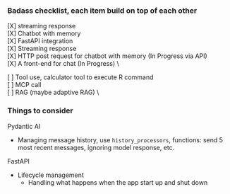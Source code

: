 ### Badass checklist, each item build on top of each other
[X] streaming response \
[X] Chatbot with memory \
[X] FastAPI integration \
[X] Streaming response \
[X] HTTP post request for chatbot with memory (In Progress via API) \
[X] A front-end for chat (In Progress) \

[ ] Tool use, calculator tool to execute R command \
[ ] MCP call \
[ ] RAG (maybe adaptive RAG) \


### Things to consider
Pydantic AI
- Managing message history, use `history_processors`, functions: send 5 most recent messages, ignoring model response, etc.


FastAPI
- Lifecycle management
    - Handling what happens when the app start up and shut down
